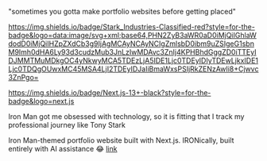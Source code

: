 "sometimes you gotta make portfolio websites before getting placed"

https://img.shields.io/badge/Stark_Industries-Classified-red?style=for-the-badge&logo=data:image/svg+xml;base64,PHN2ZyB3aWR0aD0iMjQiIGhlaWdodD0iMjQiIHZpZXdCb3g9IjAgMCAyNCAyNCIgZmlsbD0ibm9uZSIgeG1sbnM9Imh0dHA6Ly93d3cudzMub3JnLzIwMDAvc3ZnIj4KPHBhdGggZD0iTTEyIDJMMTMuMDkgOC4yNkwyMCA5TDEzLjA5IDE1Ljc0TDEyIDIyTDEwLjkxIDE1Ljc0TDQgOUwxMC45MSA4LjI2TDEyIDJaIiBmaWxsPSIjRkZENzAwIi8+Cjwvc3ZnPgo=

https://img.shields.io/badge/Next.js-13+-black?style=for-the-badge&logo=next.js

Iron Man got me obsessed with technology, so it is fitting that I track my professional journey like Tony Stark

Iron Man-themed portfolio website built with Next.js. IRONically, built entirely with AI assistance 😂
[link](https://resumecave.vercel.app//)
